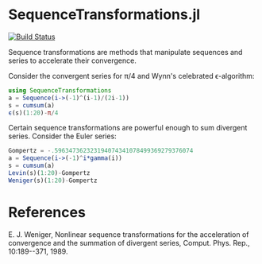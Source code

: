 # SequenceTransformations.jl

[![Build Status](https://travis-ci.org/MikaelSlevinsky/SequenceTransformations.jl.svg?branch=master)](https://travis-ci.org/MikaelSlevinsky/SequenceTransformations.jl)

Sequence transformations are methods that manipulate sequences and series to accelerate their convergence.

Consider the convergent series for π/4 and Wynn's celebrated ϵ-algorithm:

```julia
using SequenceTransformations
a = Sequence(i->(-1)^(i-1)/(2i-1))
s = cumsum(a)
ϵ(s)(1:20)-π/4
```

Certain sequence transformations are powerful enough to sum divergent series. Consider the Euler series:

```julia
Gompertz = -.596347362323194074341078499369279376074
a = Sequence(i->(-1)^i*gamma(i))
s = cumsum(a)
Levin(s)(1:20)-Gompertz
Weniger(s)(1:20)-Gompertz
```

# References

E. J. Weniger, Nonlinear sequence transformations for the acceleration of convergence and the summation of divergent series, Comput. Phys. Rep., 10:189--371, 1989.
